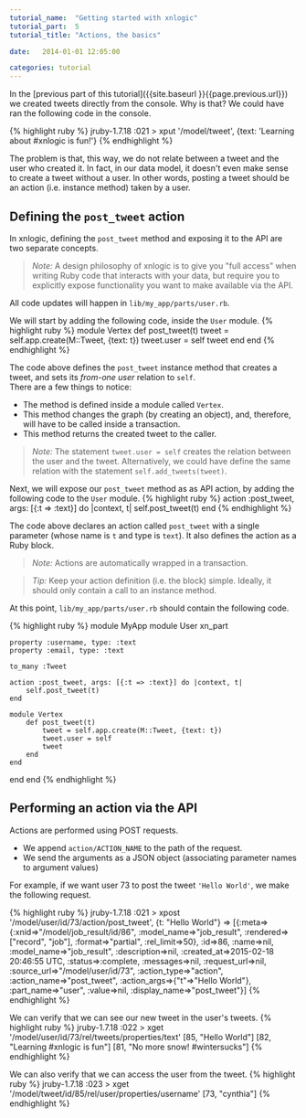 ```yaml
---
tutorial_name:  "Getting started with xnlogic"
tutorial_part:  5
tutorial_title: "Actions, the basics"

date:   2014-01-01 12:05:00

categories: tutorial
---
```


In the [previous part of this tutorial]({{site.baseurl }}{{page.previous.url}}) we created tweets directly from the console. Why is that? We could have ran the following code in the console.

{% highlight ruby %}
jruby-1.7.18 :021 > xput '/model/tweet', {text: 'Learning about #xnlogic is fun!'}
{% endhighlight %}

The problem is that, this way, we do not relate between a tweet and the user who created it. In fact, in our data model, it doesn't even make sense to create a tweet without a user. In other words, posting a tweet should be an action (i.e. instance method) taken by a user.

## Defining the `post_tweet` action

In xnlogic, defining the `post_tweet` method and exposing it to the API are two separate concepts. 

> _Note:_ A design philosophy of xnlogic is to give you "full access" when writing Ruby code that interacts with your data, but require you to explicitly expose functionality you want to make available via the API.

All code updates will happen in `lib/my_app/parts/user.rb`.

We will start by adding the following code, inside the `User` module.
{% highlight ruby %}
module Vertex
    def post_tweet(t)
        tweet = self.app.create(M::Tweet, {text: t})
        tweet.user = self
        tweet
    end
end
{% endhighlight %}

The code above defines the `post_tweet` instance method that creates a tweet, and sets its _from-one user_ relation to `self`.    
There are a few things to notice:
 * The method is defined inside a module called `Vertex`.
 * This method changes the graph (by creating an object), and, therefore, will have to be called inside a transaction.
 * This method returns the created tweet to the caller.

> _Note:_ The statement `tweet.user = self` creates the relation between the user and the tweet. Alternatively, we could have define the same relation with the statement `self.add_tweets(tweet)`.

Next, we will expose our `post_tweet` method as as API action, by adding the following code to the `User` module.
{% highlight ruby %}
action :post_tweet, args: [{:t => :text}] do |context, t|
    self.post_tweet(t)
end
{% endhighlight %}

The code above declares an action called `post_tweet` with a single parameter (whose name is `t` and type is `text`). It also defines the action as a Ruby block.

> _Note:_ Actions are automatically wrapped in a transaction.

> _Tip:_ Keep your action definition (i.e. the block) simple. Ideally, it should only contain a call to an instance method. 


At this point, `lib/my_app/parts/user.rb` should contain the following code.

{% highlight ruby %}
module MyApp
  module User
    xn_part

    property :username, type: :text
    property :email, type: :text

    to_many :Tweet

    action :post_tweet, args: [{:t => :text}] do |context, t|
        self.post_tweet(t)
    end

    module Vertex
        def post_tweet(t)
            tweet = self.app.create(M::Tweet, {text: t})
            tweet.user = self
            tweet
        end
    end

  end
end
{% endhighlight %}

## Performing an action via the API

Actions are performed using POST requests. 
 * We append `action/ACTION_NAME` to the path of the request.
 * We send the arguments as a JSON object (associating parameter names to argument values)

For example, if we want user 73 to post the tweet `'Hello World'`, we make the following request.

{% highlight ruby %}
jruby-1.7.18 :021 > xpost '/model/user/id/73/action/post_tweet', {t: "Hello World"}
 => [{:meta=>{:xnid=>"/model/job_result/id/86", :model_name=>"job_result", :rendered=>["record", "job"], :format=>"partial", :rel_limit=>50}, :id=>86, :name=>nil, :model_name=>"job_result", :description=>nil, :created_at=>2015-02-18 20:46:55 UTC, :status=>:complete, :messages=>nil, :request_url=>nil, :source_url=>"/model/user/id/73", :action_type=>"action", :action_name=>"post_tweet", :action_args=>{"t"=>"Hello World"}, :part_name=>"user", :value=>nil, :display_name=>"post_tweet"}]
{% endhighlight %}

We can verify that we can see our new tweet in the user's tweets.
{% highlight ruby %}
jruby-1.7.18 :022 > xget '/model/user/id/73/rel/tweets/properties/text'
[85, "Hello World"] [82, "Learning #xnlogic is fun"]  [81, "No more snow! #wintersucks"]
{% endhighlight %}

We can also verify that we can access the user from the tweet.
{% highlight ruby %}
jruby-1.7.18 :023 > xget '/model/tweet/id/85/rel/user/properties/username'
[73, "cynthia"]
{% endhighlight %}
